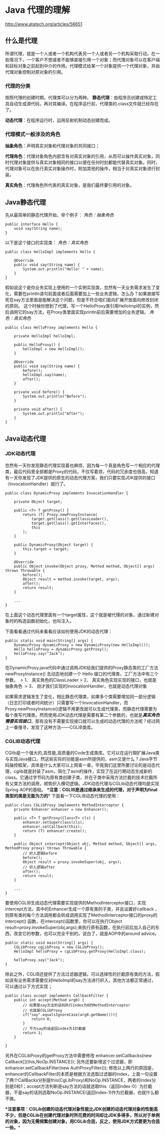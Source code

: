 # Java 代理的理解

http://www.atatech.org/articles/56651

## 什么是代理

所谓代理，就是一个人或者一个机构代表另一个人或者另一个机构采取行动。在一些情况下，一个客户不想或者不能够直接引用一个对象；而代理对象可以在客户端和目标对象之前起到中介的作用。代理模式给某一个对象提供一个代理对象，并由代理对象控制对原对象的引用。

### 代理的分类

按照代理的创建时期，代理类可以分为两种。 
**静态代理**：由程序员创建或特定工具自动生成源代码，再对其编译。在程序运行前，代理类的.class文件就已经存在了。 

**动态代理**：在程序运行时，运用反射机制动态创建而成。 

### 代理模式一般涉及的角色

**抽象角色**：声明真实对象和代理对象的共同接口； 

**代理角色**：代理对象角色内部含有对真实对象的引用，从而可以操作真实对象，同时代理对象提供与真实对象相同的接口以便在任何时刻都能代替真实对象。同时，代理对象可以在执行真实对象操作时，附加其他的操作，相当于对真实对象进行封装。 

**真实角色**：代理角色所代表的真实对象，是我们最终要引用的对象。

## Java静态代理

先从最简单的静态代理开始，举个例子：
*角色：抽象角色*

```
public interface Hello {
    void say(String name);
}

```

以下是这个接口的实现类：
*角色：真实角色*

```
public class HelloImpl implements Hello {

    @Override
    public void say(String name) {
        System.out.println("Hello! " + name);
    }
}

```

假如说这个是你业务实现上使用的一个实例实现类，忽然有一天业务需求发生了变化，需要在println语句前面或者后面需要加上一些业务逻辑，怎么办？如果直接写死在say方法里面是能解决这个问题，但是不符合咱们面向扩展开放面向修改封闭的原则。
这个时候你想到了代理，写一个HelloProxy类引用HelloImpl的实例，然后调用它的say方法，在Proxy类里面实现println前后需要增加的业务逻辑。
*角色：真实角色*

```
public class HelloProxy implements Hello {

    private HelloImpl helloImpl;

    public HelloProxy() {
        helloImpl = new HelloImpl();
    }

    @Override
    public void say(String name) {
        before();
        helloImpl.say(name);
        after();
    }

    private void before() {
        System.out.println("Before");
    }

    private void after() {
        System.out.println("After");
    }
}

```

## Java动态代理

### JDK动态代理

忽然有一天你发现静态代理实现着也麻烦，因为每一个真是角色写一个相应的代理类，最后代码里全部都是Proxy的代码，不仅写着烦，代码的冗余度也很高，知道有一天你发现了JDK提供的原生的动态代理方案，我们只要实现JDK提供的接口（InvocationHandler）就行了。

```
public class DynamicProxy implements InvocationHandler {

    private Object target;

    public <T> T getProxy() {
        return (T) Proxy.newProxyInstance(
            target.getClass().getClassLoader(),
            target.getClass().getInterfaces(),
            this
        );
    }

    public DynamicProxy(Object target) {
        this.target = target;
    }

    @Override
    public Object invoke(Object proxy, Method method, Object[] args) throws Throwable {
        before();
        Object result = method.invoke(target, args);
        after();
        return result;
    }

    ...
}

```

在上面这个动态代理里面有一个target属性，这个就是被代理的对象，通过新建对象时的构造函数初始化，也叫注入。

下面看看通过代码来看看应该如何使用JDK的动态代理：

```
public static void main(String[] args) {
    DynamicProxy dynamicProxy = new DynamicProxy(new HelloImpl());
    Hello helloProxy = dynamicProxy.getProxy();
    helloProxy.say("Jack");
}

```

在DynamicProxy.java代码中通过调用JDK给我们提供的Proxy静态类的工厂方法 newProxyInstance() 去动态地创建一个 Hello 接口的代理类，工厂方法中有三个参数，
​    \> 1、 真实角色的ClassLoader
​    \> 2、 真实角色实现实现的接口，也就是抽象角色
​    \> 3、 刚才我们实现的InvocationHandler，也就是动态代理对象

如果需求逻辑发生了变化，相比静态代理类，如果多个类需要增加同一部分逻辑（日志打印或者时间统计）只需要写一个InvocationHandler，而Proxy.newProxyInstance()逻辑不用更改就可以生成代理类，而静态代理需要为每个类写代理类。然而使用JDK动态代理是需要有第二个参数的，也就是***真实角色需要实现接口***，那有没有不需要实现接口就可以生成的动态代理的方法呢？经过网上一番搜寻，发现了这种方法——CGLIB类库。

### CGLIB动态代理

CGlib是一个强大的,高性能,高质量的Code生成类库。它可以在运行期扩展Java类与实现Java接口。然这些实际的功能是asm所提供的，asm又是什么？Java字节码操控框架，具体是什么大家可以上网查一查，毕竟我们这里所要讨论的是动态代理，cglib就是封装了asm，简化了asm的操作，实现了在运行期动态生成新的class。它通过字节码为原有类创建子类，并在子类中采用方法拦截的技术拦截所有父类方法的调用，顺势织入横切逻辑。JDK动态代理与CGLib动态代理均是实现Spring
 AOP的基础。
**\*注意：CGLIB是通过继承来生成的代理，对于声明为final类型的类是无能为力的***
下面看一下CGLIB动态代理的使用：

```
public class CGLibProxy implements MethodInterceptor {
    private Enhancer enhancer = new Enhancer();

    public <T> T getProxy(Class<T> cls) {
        enhancer.setSuperclass(cls); 
        enhancer.setCallback(this);
        return (T) enhancer.create();
    }

    public Object intercept(Object obj, Method method, Object[] args, MethodProxy proxy) throws Throwable {
        // 织入逻辑before
        before();
        Object result = proxy.invokeSuper(obj, args);
        // 织入逻辑after
        after();
        return result;
    }

    ...
}

```

要使用CGLIB生成动态代理需要实现提供的MethodInterceptor接口，实现intercept方法，其中的Enhancer生成一个原有类的子类，并且设置好callback ， 则原有类的每个方法调用都会转成调用实现了MethodInterceptor接口的proxy的intercept() 函数，在intercept()函数里，你可以在执行Object result=proxy.invokeSuper(obj,args);来执行原有函数，在执行前后加入自己的东西，改变它的参数，也可以完全干别的。说白了，就是AOP中的around advice。

```
public static void main(String[] args) {
    CGLibProxy cgLibProxy = new CGLibProxy();
    HelloImpl helloProxy = cgLibProxy.getProxy(HelloImpl.class);

    helloProxy.say("Jack");
}

```

除此之外，CGLIB还提供了方法过滤器逻辑，可以选择性的拦截原有类的方法，假如说有业务需求需要仅对HelloImpl的say方法进行织入，其他方法都正常通过，可以通过以下方式实现；

```
public class accept implements CallbackFilter {
    public int accept(Method arg0) {
        // 如果是say方法的话则执行index为0的MethodInterceptor
        // 也就是CGLibProxy
        if("say".equalsIgnoreCase(arg0.getName())){
            return 0;
        }
        // 不为say的话返回index为1拦截器
        return 1;  
    }

}
```

另外在CGLibProxy的getProxy方法中需要修改 
enhancer.setCallbacks(new Callback[]{this,NoOp.INSTANCE}); 另外还要新增这个过滤器，即enhancer.setCallbackFilter(new AuthProxyFilter());
修改以上两行的原因是，enhancer的CallbackFilter的本质是根据方法选取过滤器的index，上面一句设置了两个CallBacks分别是this(CgLibProxy)和NoOp.INSTANCE，两者的index分别是0和1；accept方法判断是say方法的话就选取this（返回index-0）为拦截器，不是say的话则选取NoOp.INSTANCE(返回index-1)作为拦截器，也就什么都不做。

**\*注意事项：CGLib创建的动态代理对象性能比JDK创建的动态代理对象的性能高不少，但是CGLib在创建代理对象时所花费的时间却比JDK多得多，所以对于单例的对象，因为无需频繁创建对象，用CGLib合适，反之，使用JDK方式要更为合适一些。***